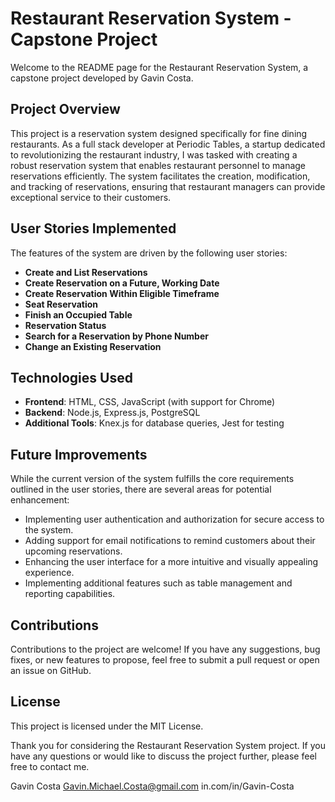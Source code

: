 # Restaurant Reservation System - Capstone Project

Welcome to the README page for the Restaurant Reservation System, a capstone project developed by Gavin Costa.

## Project Overview

This project is a reservation system designed specifically for fine dining restaurants. As a full stack developer at Periodic Tables, a startup dedicated to revolutionizing the restaurant industry, I was tasked with creating a robust reservation system that enables restaurant personnel to manage reservations efficiently. The system facilitates the creation, modification, and tracking of reservations, ensuring that restaurant managers can provide exceptional service to their customers.

## User Stories Implemented

The features of the system are driven by the following user stories:

- **Create and List Reservations**
- **Create Reservation on a Future, Working Date**
- **Create Reservation Within Eligible Timeframe**
- **Seat Reservation**
- **Finish an Occupied Table**
- **Reservation Status**
- **Search for a Reservation by Phone Number**
- **Change an Existing Reservation**

## Technologies Used

- **Frontend**: HTML, CSS, JavaScript (with support for Chrome)
- **Backend**: Node.js, Express.js, PostgreSQL
- **Additional Tools**: Knex.js for database queries, Jest for testing

## Future Improvements

While the current version of the system fulfills the core requirements outlined in the user stories, there are several areas for potential enhancement:

- Implementing user authentication and authorization for secure access to the system.
- Adding support for email notifications to remind customers about their upcoming reservations.
- Enhancing the user interface for a more intuitive and visually appealing experience.
- Implementing additional features such as table management and reporting capabilities.

## Contributions

Contributions to the project are welcome! If you have any suggestions, bug fixes, or new features to propose, feel free to submit a pull request or open an issue on GitHub.

## License

This project is licensed under the MIT License.

Thank you for considering the Restaurant Reservation System project. If you have any questions or would like to discuss the project further, please feel free to contact me.

Gavin Costa
Gavin.Michael.Costa@gmail.com
in.com/in/Gavin-Costa
